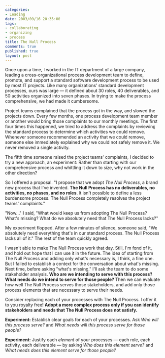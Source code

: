 ```yaml
--- 
categories: 
- Leading
date: 2003/09/16 20:35:00
tags: 
- collaborating
- organizing
- process
title: The Null Process
comments: true
published: true
layout: post
---
```


<p> Once upon a time, I worked in the IT department of a large company, leading a cross-organizational process development team to define, promote, and support a standard software development process to be used by most IT projects. Like many organizations' standard development processes, ours was large — it defined about 30 roles, 40 deliverables, and 50 activities organized into seven phases. In trying to make the process comprehensive, we had made it cumbersome. </p>
<p> Project teams complained that the process got in the way, and slowed the projects down. Every few months, one process development team member or another would bring those complaints to our monthly meetings. The first four times this happened, we tried to address the complaints by reviewing the standard process to determine which activities we could remove. Whenever someone recommended an activity that we could remove, someone else immediately explained why we could not safely remove it. We never removed a single activity. </p>
<p> The fifth time someone raised the project teams' complaints, I decided to try a new approach, an experiment: Rather than starting with our comprehensive process and whittling it down to size, why not work in the other direction? </p>
<p> So I offered a proposal. "I propose that we adopt <em>The Null Process</em>, a brand new process that I've invented. <strong> The Null Process has no deliverables, no activities, no phases, and no roles. </strong> It isn't possible to define a less burdensome process. The Null Process completely resolves the project teams' complaints." </p>
<p> "Now..." I said, "What would keep us from adopting The Null Process? What's missing? What do we absolutely need that The Null Process lacks?" </p>
<p> My experiment flopped. After a few minutes of silence, someone said, "We absolutely need everything that's in our standard process. The Null Process lacks all of it." The rest of the team quickly agreed. </p>
<p> I wasn't able to make The Null Process work that day. Still, I'm fond of it, and hold out hope that I can use it in the future. The idea of starting from The Null Process and adding only what's necessary is, I think, a fine one. But I failed to establish a context for the conversation about what's missing. Next time, before asking "what's missing," I'll ask the team to do some stakeholder analysis. <strong> Who are we intending to serve with this process? What needs do we intend to serve for those people? </strong> Then we can evaluate how well The Null Process serves those stakeholders, and add only those process elements that are necessary to serve their needs. </p>
<p> Consider replacing each of your processes with The Null Process. I offer it to you royalty free! <strong> Adopt a more complex process only if you can identify stakeholders and needs that The Null Process does not satisfy. </strong>
</p>
<p>
<strong>Experiment:</strong> Establish clear goals for each of your processes. Ask <em>Who will this process serve?</em> and <em>What needs will this process serve for those people?</em>
</p>
<p>
<strong>Experiment:</strong> Justify each <em>element</em> of your processes — each role, each activity, each deliverable — by asking <em>Who does this element serve?</em> and <em>What needs does this element serve for those people?</em>
</p>
